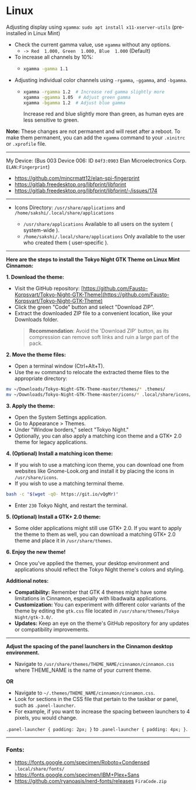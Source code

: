 # Linux
Adjusting display using `xgamma`: `sudo apt install x11-xserver-utils` (pre-installed in Linux Mint)
- Check the current gamma value, use `xgamma` without any options.
    - `-> Red  1.000, Green  1.000, Blue  1.000` (Default)
- To increase all channels by 10%:
    - ```sh
      xgamma -gamma 1.1
      ```
- Adjusting individual color channels using `-rgamma`, `-ggamma`, and `-bgamma`.
    - ```sh
      xgamma -rgamma 1.2  # Increase red gamma slightly more
      xgamma -ggamma 1.05  # Adjust green gamma
      xgamma -bgamma 1.2  # Adjust blue gamma
      ```
      Increase red and blue slightly more than green, as human eyes are less sensitive to green.

**Note:** These changes are not permanent and will reset after a reboot. To make them permanent, you can add the `xgamma` command to your `.xinitrc` or `.xprofile` file.

---
My Device: (Bus 003 Device 006: ID `04f3:0903` Elan Microelectronics Corp. `ELAN:Fingerprint`)
- https://github.com/mincrmatt12/elan-spi-fingerprint
- https://gitlab.freedesktop.org/libfprint/libfprint
- https://gitlab.freedesktop.org/libfprint/libfprint/-/issues/174
---

-   Icons Directory: `/usr/share/applications` and `/home/sakshi/.local/share/applications`

    -   `/usr/share/applications` Available to all users on the system ( system-wide ).
    -   `/home/sakshi/.local/share/applications` Only available to the user who created them ( user-specific ).
 
---
 **Here are the steps to install the Tokyo Night GTK Theme on Linux Mint Cinnamon:**

**1. Download the theme:**

- Visit the GitHub repository: [https://github.com/Fausto-Korpsvart/Tokyo-Night-GTK-Theme](https://github.com/Fausto-Korpsvart/Tokyo-Night-GTK-Theme)
- Click the green "Code" button and select "Download ZIP".
- Extract the downloaded ZIP file to a convenient location, like your Downloads folder.
    > **Recommendation**: Avoid the 'Download ZIP' button, as its compression can remove soft links and ruin a large part of the pack.

**2. Move the theme files:**

- Open a terminal window (Ctrl+Alt+T).
- Use the `mv` command to relocate the extracted theme files to the appropriate directory:

```bash
mv ~/Downloads/Tokyo-Night-GTK-Theme-master/themes/* .themes/
mv ~/Downloads/Tokyo-Night-GTK-Theme-master/icons/* .local/share/icons/
```

**3. Apply the theme:**

- Open the System Settings application.
- Go to Appearance > Themes.
- Under "Window borders," select "Tokyo Night."
- Optionally, you can also apply a matching icon theme and a GTK+ 2.0 theme for legacy applications.

**4. (Optional) Install a matching icon theme:**

- If you wish to use a matching icon theme, you can download one from websites like Gnome-Look.org and install it by placing the icons in `/usr/share/icons`.
- If you wish to use a matching terminal theme.

```bash
bash -c "$(wget -qO- https://git.io/vQgMr)"
```
- Enter `230` Tokyo Night, and restart the terminal.

**5. (Optional) Install a GTK+ 2.0 theme:**

- Some older applications might still use GTK+ 2.0. If you want to apply the theme to them as well, you can download a matching GTK+ 2.0 theme and place it in `/usr/share/themes`.

**6. Enjoy the new theme!**

- Once you've applied the themes, your desktop environment and applications should reflect the Tokyo Night theme's colors and styling.

**Additional notes:**

- **Compatibility:** Remember that GTK 4 themes might have some limitations in Cinnamon, especially with libadwaita applications.
- **Customization:** You can experiment with different color variants of the theme by editing the `gtk.css` file located in `/usr/share/themes/Tokyo Night/gtk-3.0/`.
- **Updates:** Keep an eye on the theme's GitHub repository for any updates or compatibility improvements.

---

**Adjust the spacing of the panel launchers in the Cinnamon desktop environment.**
- Navigate to `/usr/share/themes/THEME_NAME/cinnamon/cinnamon.css` where THEME_NAME is the name of your current theme.

**OR**

- Navigate to `~/.themes/THEME_NAME/cinnamon/cinnamon.css`.
- Look for sections in the CSS file that pertain to the taskbar or panel, such as `.panel-launcher`.
- For example, if you want to increase the spacing between launchers to 4 pixels, you would change.

`.panel-launcher { padding: 2px; }` to `.panel-launcher { padding: 4px; }`.

---

### Fonts:
- https://fonts.google.com/specimen/Roboto+Condensed `.local/share/fonts/`
- https://fonts.google.com/specimen/IBM+Plex+Sans
- https://github.com/ryanoasis/nerd-fonts/releases `FiraCode.zip`
